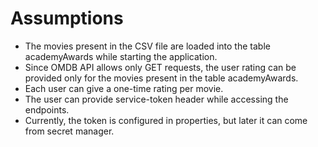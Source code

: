 # Assumptions
- The movies present in the CSV file are loaded into the table academyAwards while starting the application.
- Since OMDB API allows only GET requests, the user rating can be provided only for the movies present in the table academyAwards.
- Each user can give a one-time rating per movie.
- The user can provide service-token header while accessing the endpoints.
- Currently, the token is configured in properties, but later it can come from secret manager.